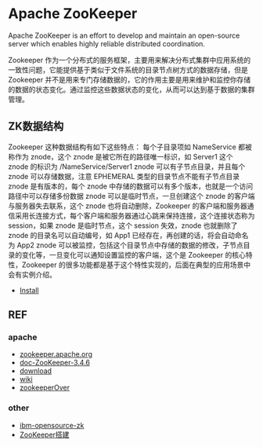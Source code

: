 # Apache ZooKeeper

Apache ZooKeeper is an effort to develop and maintain an open-source server which enables highly reliable distributed coordination.

Zookeeper 作为一个分布式的服务框架，主要用来解决分布式集群中应用系统的一致性问题，它能提供基于类似于文件系统的目录节点树方式的数据存储，但是 Zookeeper 并不是用来专门存储数据的，它的作用主要是用来维护和监控你存储的数据的状态变化。通过监控这些数据状态的变化，从而可以达到基于数据的集群管理。

## ZK数据结构

Zookeeper 这种数据结构有如下这些特点：
每个子目录项如 NameService 都被称作为 znode，这个 znode 是被它所在的路径唯一标识，如 Server1 这个 znode 的标识为 /NameService/Server1
znode 可以有子节点目录，并且每个 znode 可以存储数据，注意 EPHEMERAL 类型的目录节点不能有子节点目录
znode 是有版本的，每个 znode 中存储的数据可以有多个版本，也就是一个访问路径中可以存储多份数据
znode 可以是临时节点，一旦创建这个 znode 的客户端与服务器失去联系，这个 znode 也将自动删除，Zookeeper 的客户端和服务器通信采用长连接方式，每个客户端和服务器通过心跳来保持连接，这个连接状态称为 session，如果 znode 是临时节点，这个 session 失效，znode 也就删除了
znode 的目录名可以自动编号，如 App1 已经存在，再创建的话，将会自动命名为 App2
znode 可以被监控，包括这个目录节点中存储的数据的修改，子节点目录的变化等，一旦变化可以通知设置监控的客户端，这个是 Zookeeper 的核心特性，Zookeeper 的很多功能都是基于这个特性实现的，后面在典型的应用场景中会有实例介绍。


- [Install](Install-zk.md)


## REF

### apache

- [zookeeper.apache.org](http://zookeeper.apache.org/)
- [doc-ZooKeeper-3.4.6](http://zookeeper.apache.org/doc/r3.4.6/)
- [download](http://www.apache.org/dist/zookeeper/)
- [wiki](https://cwiki.apache.org/confluence/display/ZOOKEEPER/Index)
- [zookeeperOver](http://zookeeper.apache.org/doc/trunk/zookeeperOver.html)

### other

- [ibm-opensource-zk](https://www.ibm.com/developerworks/cn/opensource/os-cn-zookeeper/)
- [ZooKeeper搭建](http://blog.csdn.net/shatelang/article/details/7596007)